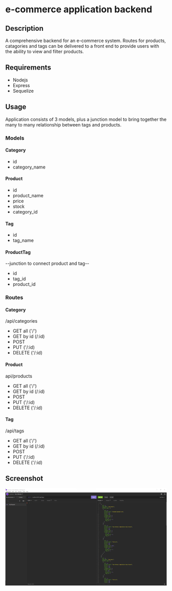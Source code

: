 # e-commerce application backend

## Description

A comprehensive backend for an e-commerce system.  Routes for products, catagories and tags can be delivered to a front end to provide users with the ability to view and filter products.

## Requirements
* Nodejs
* Express
* Sequelize

## Usage
Application consists of 3 models, plus a junction model to bring together the many to many relationship between tags and products.

### Models
#### Category
* id
* category_name

#### Product
* id
* product_name
* price
* stock
* category_id

#### Tag
* id
* tag_name

#### ProductTag
--junction to connect product and tag--
* id
* tag_id
* product_id

### Routes

#### Category
/api/categories
* GET all ('/')
* GET by id (/:id)
* POST
* PUT ('/:id)
* DELETE ('/:id)

#### Product 
api/products
* GET all ('/')
* GET by id (/:id)
* POST
* PUT ('/:id)
* DELETE ('/:id)

#### Tag
/api/tags
* GET all ('/')
* GET by id (/:id)
* POST
* PUT ('/:id)
* DELETE ('/:id)


## Screenshot
![Screenshot of 'GET' in Insomnia](./tag_get.png)